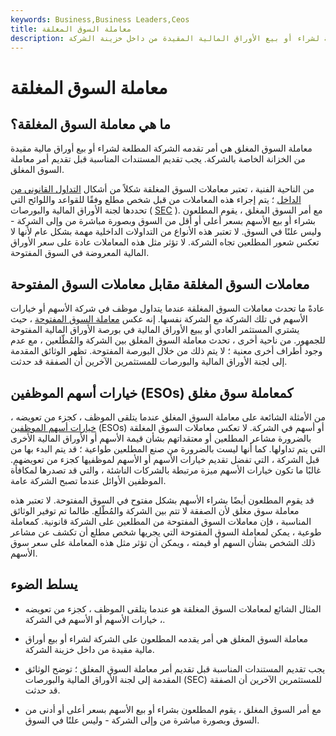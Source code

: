```yaml
---
keywords: Business,Business Leaders,Ceos
title: معاملة السوق المغلقة
description: معاملة السوق المغلق هي أمر تقدمه الشركة المطلعة لشراء أو بيع الأوراق المالية المقيدة من داخل خزينة الشركة.
---
```


# معاملة السوق المغلقة
## ما هي معاملة السوق المغلقة؟

معاملة السوق المغلق هي أمر تقدمه الشركة المطلعة لشراء أو بيع أوراق مالية مقيدة من الخزانة الخاصة بالشركة. يجب تقديم المستندات المناسبة قبل تقديم أمر معاملة السوق المغلق.

من الناحية الفنية ، تعتبر معاملات السوق المغلقة شكلاً من أشكال [التداول القانوني من الداخل](/insidertrading) ؛ يتم إجراء هذه المعاملات من قبل شخص مطلع وفقًا للقواعد واللوائح التي تحددها لجنة الأوراق المالية والبورصات ( [SEC](/sec) ). مع أمر السوق المغلق ، يقوم المطلعون بشراء أو بيع الأسهم بسعر أعلى أو أقل من السوق وبصورة مباشرة من وإلى الشركة - وليس علنًا في السوق. لا تعتبر هذه الأنواع من التداولات الداخلية مهمة بشكل عام لأنها لا تعكس شعور المطلعين تجاه الشركة. لا تؤثر مثل هذه المعاملات عادة على سعر الأوراق المالية المعروضة في السوق المفتوحة.

## معاملات السوق المغلقة مقابل معاملات السوق المفتوحة

عادةً ما تحدث معاملات السوق المغلقة عندما يتداول موظف في شركة الأسهم أو خيارات الأسهم في تلك الشركة مع الشركة نفسها. إنه عكس [معاملة السوق المفتوحة](/openmarkettransaction) ، حيث يشتري المستثمر العادي أو يبيع الأوراق المالية في بورصة الأوراق المالية المفتوحة للجمهور. من ناحية أخرى ، تحدث معاملة السوق المغلق بين الشركة والمُطّلعين ، مع عدم وجود أطراف أخرى معنية ؛ لا يتم ذلك من خلال البورصة المفتوحة. تظهر الوثائق المقدمة إلى لجنة الأوراق المالية والبورصات للمستثمرين الآخرين أن الصفقة قد حدثت.

## خيارات أسهم الموظفين (ESOs) كمعاملة سوق مغلق

من الأمثلة الشائعة على معاملة السوق المغلق عندما يتلقى الموظف ، كجزء من تعويضه ، [خيارات أسهم الموظفين](/eso) (ESOs) أو أسهم في الشركة. لا تعكس معاملات السوق المغلقة بالضرورة مشاعر المطلعين أو معتقداتهم بشأن قيمة الأسهم أو الأوراق المالية الأخرى التي يتم تداولها. كما أنها ليست بالضرورة من صنع المطلعين طواعية ؛ قد يتم البدء بها من قبل الشركة ، التي تفضل تقديم خيارات الأسهم أو الأسهم لموظفيها كجزء من تعويضهم. غالبًا ما تكون خيارات الأسهم ميزة مرتبطة بالشركات الناشئة ، والتي قد تصدرها لمكافأة الموظفين الأوائل عندما تصبح الشركة عامة.

قد يقوم المطلعون أيضًا بشراء الأسهم بشكل مفتوح في السوق المفتوحة. لا تعتبر هذه معاملة سوق مغلق لأن الصفقة لا تتم بين الشركة والمُطّلع. طالما تم توفير الوثائق المناسبة ، فإن معاملات السوق المفتوحة من المطلعين على الشركة قانونية. كمعاملة طوعية ، يمكن لمعاملة السوق المفتوحة التي يجريها شخص مطلع أن تكشف عن مشاعر ذلك الشخص بشأن السهم أو قيمته ، ويمكن أن تؤثر مثل هذه المعاملة على سعر سوق الأسهم.

## يسلط الضوء

- المثال الشائع لمعاملات السوق المغلقة هو عندما يتلقى الموظف ، كجزء من تعويضه ، خيارات الأسهم أو الأسهم في الشركة.

- معاملة السوق المغلق هي أمر يقدمه المطلعون على الشركة لشراء أو بيع أوراق مالية مقيدة من داخل خزينة الشركة.

- يجب تقديم المستندات المناسبة قبل تقديم أمر معاملة السوق المغلق ؛ توضح الوثائق المقدمة إلى لجنة الأوراق المالية والبورصات (SEC) للمستثمرين الآخرين أن الصفقة قد حدثت.

- مع أمر السوق المغلق ، يقوم المطلعون بشراء أو بيع الأسهم بسعر أعلى أو أدنى من السوق وبصورة مباشرة من وإلى الشركة - وليس علنًا في السوق.

